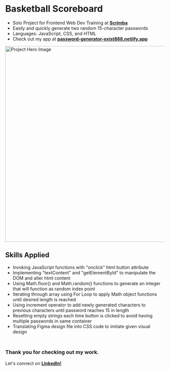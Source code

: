 # __Basketball Scoreboard__
- Solo Project for Frontend Web Dev Training at <a href="https://v2.scrimba.com">__Scrimba__</a><br/>
- Easily and quickly generate two random 15-character passwords
- Languages: JavaScript, CSS, and HTML
- Check out my app at <a href="https://password-generator-exist888.netlify.app/">__password-generator-exist888.netlify.app__</a>

<img src="https://github.com/user-attachments/assets/827d8d38-7636-44c5-ab7d-a341041b340b" alt="Project Hero Image" width="620">
<br/>

## __Skills Applied__
- Invoking JavaScript functions with "onclick" html button attribute
- Implementing "textContent" and "getElementById" to manipulate the DOM and alter html content 
- Using Math.floor() and Math.random() functions to generate an integer that will function as random index point
- Iterating through array using For Loop to apply Math object functions until desired length is reached
- Using increment operator to add newly generated characters to previous characters until password reaches 15 in length
- Resetting empty strings each time button is clicked to avoid having multiple passwords in same container
- Translating Figma design file into CSS code to imitate given visual design
<br/> <br/>

##
### __Thank you for checking out my work.__
Let's connect on <a href="https://www.linkedin.com/in/filip-herbst/">__LinkedIn!__</a>
